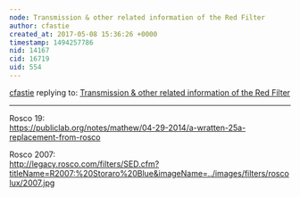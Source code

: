 ```yaml
---
node: Transmission & other related information of the Red Filter
author: cfastie
created_at: 2017-05-08 15:36:26 +0000
timestamp: 1494257786
nid: 14167
cid: 16719
uid: 554
---
```




[cfastie](../profile/cfastie) replying to: [Transmission & other related information of the Red Filter](../notes/suman/05-07-2017/transmission-other-related-information-of-the-red-filter)

----
Rosco 19:  
https://publiclab.org/notes/mathew/04-29-2014/a-wratten-25a-replacement-from-rosco

Rosco 2007:  
http://legacy.rosco.com/filters/SED.cfm?titleName=R2007:%20Storaro%20Blue&imageName=../images/filters/roscolux/2007.jpg